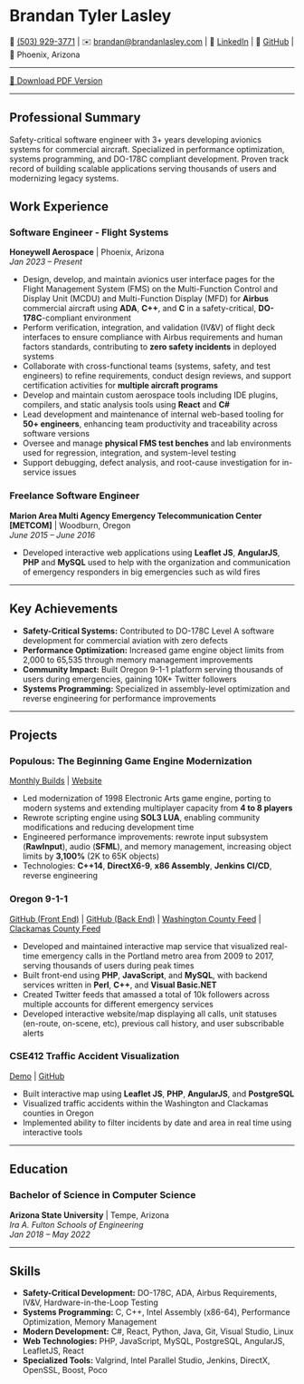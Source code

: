 # Brandan Tyler Lasley

📱 [(503) 929-3771](tel:5039293771) | ✉️ [brandan@brandanlasley.com](mailto:brandan@brandanlasley.com) | 💼 [LinkedIn](https://www.linkedin.com/in/brandantl) | 🔗 [GitHub](https://github.com/TylerTheFox) | 📍 Phoenix, Arizona

---

[📄 Download PDF Version](tyler.pdf)

---

## Professional Summary

Safety-critical software engineer with 3+ years developing avionics systems for commercial aircraft. Specialized in performance optimization, systems programming, and DO-178C compliant development. Proven track record of building scalable applications serving thousands of users and modernizing legacy systems.

## Work Experience

### Software Engineer - Flight Systems
**Honeywell Aerospace** | Phoenix, Arizona  
*Jan 2023 – Present*

- Design, develop, and maintain avionics user interface pages for the Flight Management System (FMS) on the Multi-Function Control and Display Unit (MCDU) and Multi-Function Display (MFD) for **Airbus** commercial aircraft using **ADA**, **C++**, and **C** in a safety-critical, **DO-178C**-compliant environment
- Perform verification, integration, and validation (IV&V) of flight deck interfaces to ensure compliance with Airbus requirements and human factors standards, contributing to **zero safety incidents** in deployed systems
- Collaborate with cross-functional teams (systems, safety, and test engineers) to refine requirements, conduct design reviews, and support certification activities for **multiple aircraft programs**
- Develop and maintain custom aerospace tools including IDE plugins, compilers, and static analysis tools using **React** and **C#**
- Lead development and maintenance of internal web-based tooling for **50+ engineers**, enhancing team productivity and traceability across software versions
- Oversee and manage **physical FMS test benches** and lab environments used for regression, integration, and system-level testing
- Support debugging, defect analysis, and root-cause investigation for in-service issues

### Freelance Software Engineer
**Marion Area Multi Agency Emergency Telecommunication Center [METCOM]** | Woodburn, Oregon  
*June 2015 – June 2016*

- Developed interactive web applications using **Leaflet JS**, **AngularJS**, **PHP** and **MySQL** used to help with the organization and communication of emergency responders in big emergencies such as wild fires

---

## Key Achievements

- **Safety-Critical Systems:** Contributed to DO-178C Level A software development for commercial aviation with zero defects
- **Performance Optimization:** Increased game engine object limits from 2,000 to 65,535 through memory management improvements
- **Community Impact:** Built Oregon 9-1-1 platform serving thousands of users during emergencies, gaining 10K+ Twitter followers
- **Systems Programming:** Specialized in assembly-level optimization and reverse engineering for performance improvements

---

## Projects

### Populous: The Beginning Game Engine Modernization
[Monthly Builds](http://www.populous3.info/) | [Website](https://www.popre.net/staff.php)

- Led modernization of 1998 Electronic Arts game engine, porting to modern systems and extending multiplayer capacity from **4 to 8 players**
- Rewrote scripting engine using **SOL3 LUA**, enabling community modifications and reducing development time
- Engineered performance improvements: rewrote input subsystem (**RawInput**), audio (**SFML**), and memory management, increasing object limits by **3,100%** (2K to 65K objects)
- Technologies: **C++14**, **DirectX6-9**, **x86 Assembly**, **Jenkins CI/CD**, reverse engineering

### Oregon 9-1-1
[GitHub (Front End)](https://github.com/TylerTheFox/Oregon-911) | [GitHub (Back End)](https://github.com/TylerTheFox/Oregon-911-Backbone) | [Washington County Feed](https://twitter.com/WashCo_FireMed) | [Clackamas County Feed](https://twitter.com/ClackCo_FireMed)

- Developed and maintained interactive map service that visualized real-time emergency calls in the Portland metro area from 2009 to 2017, serving thousands of users during peak times
- Built front-end using **PHP**, **JavaScript**, and **MySQL**, with backend services written in **Perl**, **C++**, and **Visual Basic.NET**
- Created Twitter feeds that amassed a total of 10k followers across multiple accounts for different emergency services
- Developed interactive website/map displaying all calls, unit statuses (en-route, on-scene, etc), previous call history, and user subscribable alerts

### CSE412 Traffic Accident Visualization
[Demo](https://tylerthefox.com/projects/asu/cse412/) | [GitHub](https://github.com/TylerTheFox/CSE412-Traffic-Accident-Project)

- Built interactive map using **Leaflet JS**, **PHP**, **AngularJS**, and **PostgreSQL**
- Visualized traffic accidents within the Washington and Clackamas counties in Oregon
- Implemented ability to filter incidents by date and area in real time using interactive tools

---

## Education

### Bachelor of Science in Computer Science
**Arizona State University** | Tempe, Arizona  
*Ira A. Fulton Schools of Engineering*  
*Jan 2018 – May 2022*

---

## Skills

- **Safety-Critical Development:** DO-178C, ADA, Airbus Requirements, IV&V, Hardware-in-the-Loop Testing
- **Systems Programming:** C, C++, Intel Assembly (x86-64), Performance Optimization, Memory Management
- **Modern Development:** C#, React, Python, Java, Git, Visual Studio, Linux
- **Web Technologies:** PHP, JavaScript, MySQL, PostgreSQL, AngularJS, LeafletJS, React
- **Specialized Tools:** Valgrind, Intel Parallel Studio, Jenkins, DirectX, OpenSSL, Boost, Poco